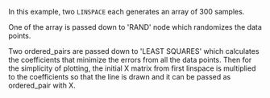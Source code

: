 In this example, two `LINSPACE` each generates an array of 300 samples.

One of the array is passed down to 'RAND' node which randomizes the data points.

Two ordered_pairs are passed down to 'LEAST SQUARES' which calculates the coefficients that minimize the errors
from all the data points. Then for the simplicity of plotting, the initial X matrix from first linspace is multiplied
to the coefficients so that the line is drawn and it can be passed as ordered_pair with X.
